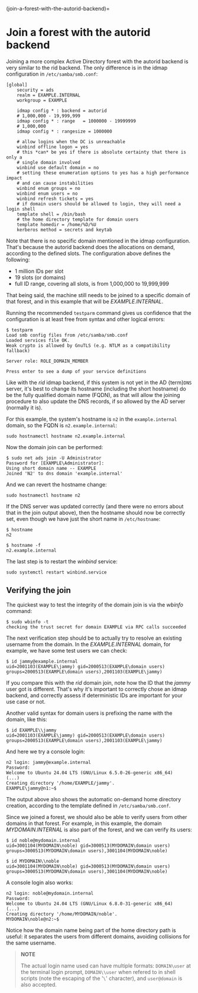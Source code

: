 (join-a-forest-with-the-autorid-backend)=
# Join a forest with the autorid backend

Joining a more complex Active Directory forest with the autorid backend is very similar to the rid backend. The only difference is in the idmap configuration in `/etc/samba/smb.conf`:

    [global]
        security = ads
        realm = EXAMPLE.INTERNAL
        workgroup = EXAMPLE

        idmap config * : backend = autorid
        # 1,000,000 - 19,999,999
        idmap config * : range   = 1000000 - 19999999
        # 1,000,000
        idmap config * : rangesize = 1000000

        # allow logins when the DC is unreachable
        winbind offline logon = yes
        # this *can* be yes if there is absolute certainty that there is only a
        # single domain involved
        winbind use default domain = no
        # setting these enumeration options to yes has a high performance impact
        # and can cause instabilities
        winbind enum groups = no
        winbind enum users = no
        winbind refresh tickets = yes
        # if domain users should be allowed to login, they will need a login shell
        template shell = /bin/bash
        # the home directory template for domain users
        template homedir = /home/%D/%U
        kerberos method = secrets and keytab

Note that there is no specific domain mentioned in the idmap configuration. That's because the autorid backend does the allocations on demand, according to the defined slots. The configuration above defines the following:
- 1 million IDs per slot
- 19 slots (or domains)
- full ID range, covering all slots, is from 1,000,000 to 19,999,999

That being said, the machine still needs to be joined to a specific domain of that forest, and in this example that will be *EXAMPLE.INTERNAL*.

Running the recommended `testparm` command gives us confidence that the configuration is at least free from syntax and other logical errors:

    $ testparm
    Load smb config files from /etc/samba/smb.conf
    Loaded services file OK.
    Weak crypto is allowed by GnuTLS (e.g. NTLM as a compatibility fallback)

    Server role: ROLE_DOMAIN_MEMBER

    Press enter to see a dump of your service definitions

Like with the *rid* idmap backend, if this system is not yet in the AD {term}`DNS` server, it's best to change its hostname (including the short hostname) do be the fully qualified domain name (FQDN), as that will allow the joining procedure to also update the DNS records, if so allowed by the AD server (normally it is).

For this example, the system's hostname is `n2` in the `example.internal` domain, so the FQDN is `n2.example.internal`:

    sudo hostnamectl hostname n2.example.internal

Now the domain join can be performed:

    $ sudo net ads join -U Administrator
    Password for [EXAMPLE\Administrator]:
    Using short domain name -- EXAMPLE
    Joined 'N2' to dns domain 'example.internal'

And we can revert the hostname change:

    sudo hostnamectl hostname n2

If the DNS server was updated correctly (and there were no errors about that in the join output above), then the hostname should now be correctly set, even though we have just the short name in `/etc/hostname`:

    $ hostname
    n2

    $ hostname -f
    n2.example.internal

The last step is to restart the *winbind* service:

    sudo systemctl restart winbind.service

## Verifying the join
The quickest way to test the integrity of the domain join is via the *wbinfo* command:

    $ sudo wbinfo -t
    checking the trust secret for domain EXAMPLE via RPC calls succeeded

The next verification step should be to actually try to resolve an existing username from the domain. In the *EXAMPLE.INTERNAL* domain, for example, we have some test users we can check:

	$ id jammy@example.internal
	uid=2001103(EXAMPLE\jammy) gid=2000513(EXAMPLE\domain users) groups=2000513(EXAMPLE\domain users),2001103(EXAMPLE\jammy)

If you compare this with the *rid* domain join, note how the ID that the *jammy* user got is different. That's why it's important to correctly chose an idmap backend, and correctly assess if deterministic IDs are important for your use case or not.

Another valid syntax for domain users is prefixing the name with the domain, like this:

	$ id EXAMPLE\\jammy
	uid=2001103(EXAMPLE\jammy) gid=2000513(EXAMPLE\domain users) groups=2000513(EXAMPLE\domain users),2001103(EXAMPLE\jammy)

And here we try a console login:

    n2 login: jammy@example.internal
    Password:
    Welcome to Ubuntu 24.04 LTS (GNU/Linux 6.5.0-26-generic x86_64)
    (...)
    Creating directory '/home/EXAMPLE/jammy'.
    EXAMPLE\jammy@n1:~$

The output above also shows the automatic on-demand home directory creation, according to the template defined in `/etc/samba/smb.conf`.

Since we joined a forest, we should also be able to verify users from other domains in that forest. For example, in this example, the domain *MYDOMAIN.INTERNAL* is also part of the forest, and we can verify its users:

	$ id noble@mydomain.internal
	uid=3001104(MYDOMAIN\noble) gid=3000513(MYDOMAIN\domain users) groups=3000513(MYDOMAIN\domain users),3001104(MYDOMAIN\noble)

	$ id MYDOMAIN\\noble
	uid=3001104(MYDOMAIN\noble) gid=3000513(MYDOMAIN\domain users) groups=3000513(MYDOMAIN\domain users),3001104(MYDOMAIN\noble)

A console login also works:

	n2 login: noble@mydomain.internal
	Password:
	Welcome to Ubuntu 24.04 LTS (GNU/Linux 6.8.0-31-generic x86_64)
	(...)
	Creating directory '/home/MYDOMAIN/noble'.
	MYDOMAIN\noble@n2:~$

Notice how the domain name being part of the home directory path is useful: it separates the users from different domains, avoiding collisions for the same username.

> **NOTE**
>
> The actual login name used can have multiple formats: `DOMAIN\user` at the terminal login prompt, `DOMAIN\\user` when refered to in shell scripts (note the escaping of the '`\`' character), and `user@domain` is also accepted.
